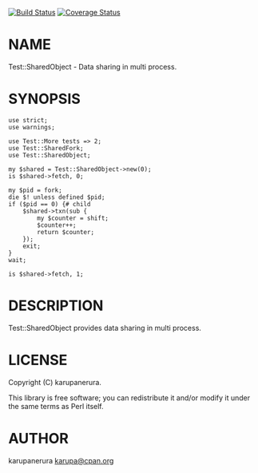 [![Build Status](https://travis-ci.org/karupanerura/Test-SharedObject.svg?branch=master)](https://travis-ci.org/karupanerura/Test-SharedObject) [![Coverage Status](https://img.shields.io/coveralls/karupanerura/Test-SharedObject/master.svg)](https://coveralls.io/r/karupanerura/Test-SharedObject?branch=master)
# NAME

Test::SharedObject - Data sharing in multi process.

# SYNOPSIS

    use strict;
    use warnings;

    use Test::More tests => 2;
    use Test::SharedFork;
    use Test::SharedObject;

    my $shared = Test::SharedObject->new(0);
    is $shared->fetch, 0;

    my $pid = fork;
    die $! unless defined $pid;
    if ($pid == 0) {# child
        $shared->txn(sub {
            my $counter = shift;
            $counter++;
            return $counter;
        });
        exit;
    }
    wait;

    is $shared->fetch, 1;

# DESCRIPTION

Test::SharedObject provides data sharing in multi process.

# LICENSE

Copyright (C) karupanerura.

This library is free software; you can redistribute it and/or modify
it under the same terms as Perl itself.

# AUTHOR

karupanerura <karupa@cpan.org>
